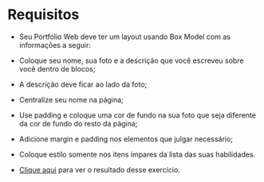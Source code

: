 # Requisitos

* Seu Portfólio Web deve ter um layout usando Box Model com as informações a seguir:

* Coloque seu nome, sua foto e a descrição que você escreveu sobre você dentro de blocos;

* A descrição deve ficar ao lado da foto;

* Centralize seu nome na página;

* Use padding e coloque uma cor de fundo na sua foto que seja diferente da cor de fundo do resto da página;

* Adicione margin e padding nos elementos que julgar necessário;

* Coloque estilo somente nos itens ímpares da lista das suas habilidades.

* [Clique aqui](https://paulodelpra.github.io/paulodelpra/) para ver o resultado desse exercício.